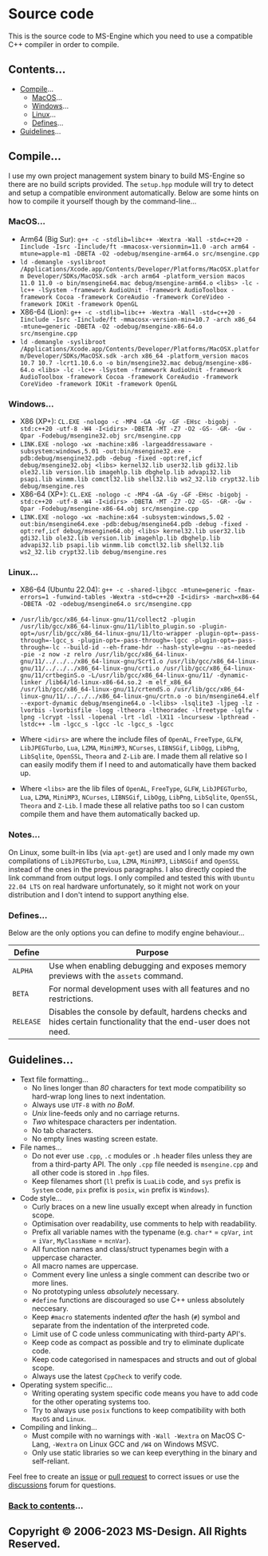 # Source code

This is the source code to MS-Engine which you need to use a compatible C++ compiler in order to compile.

## Contents…
* [Compile](#compile)…
  * [MacOS](#macos)…
  * [Windows](#windows)…
  * [Linux](#linux)…
  * [Defines](#defines)…
* [Guidelines](#guidelines)…

## Compile…
I use my own project management system binary to build MS-Engine so there are no build scripts provided. The `setup.hpp` module will try to detect and setup a compatible environment automatically. Below are some hints on how to compile it yourself though by the command-line…

### MacOS…
* Arm64 (Big Sur): `g++ -c -stdlib=libc++ -Wextra -Wall -std=c++20 -Iinclude -Isrc -Iinclude/ft -mmacosx-versionmin=11.0 -arch arm64 -mtune=apple-m1 -DBETA -O2 -odebug/msengine-arm64.o src/msengine.cpp`
* `ld -demangle -syslibroot /Applications/Xcode.app/Contents/Developer/Platforms/MacOSX.platform Developer/SDKs/MacOSX.sdk -arch arm64 -platform_version macos 11.0 11.0 -o bin/msengine64.mac debug/msengine-arm64.o <libs> -lc -lc++ -lSystem -framework AudioUnit -framework AudioToolbox -framework Cocoa -framework CoreAudio -framework CoreVideo -framework IOKit -framework OpenGL`
* X86-64 (Lion): `g++ -c -stdlib=libc++ -Wextra -Wall -std=c++20 -Iinclude -Isrc -Iinclude/ft -mmacosx-version-min=10.7 -arch x86_64 -mtune=generic -DBETA -O2 -odebug/msengine-x86-64.o src/msengine.cpp`
* `ld -demangle -syslibroot /Applications/Xcode.app/Contents/Developer/Platforms/MacOSX.platform/Developer/SDKs/MacOSX.sdk -arch x86_64 -platform_version macos 10.7 10.7 -lcrt1.10.6.o -o bin/msengine32.mac debug/msengine-x86-64.o <libs> -lc -lc++ -lSystem -framework AudioUnit -framework AudioToolbox -framework Cocoa -framework CoreAudio -framework CoreVideo -framework IOKit -framework OpenGL`

### Windows…
* X86 (XP+): `CL.EXE -nologo -c -MP4 -GA -Gy -GF -EHsc -bigobj -std:c++20 -utf-8 -W4 -I<idirs> -DBETA -MT -Z7 -O2 -GS- -GR- -Gw -Qpar -Fodebug/msengine32.obj src/msengine.cpp`
* `LINK.EXE -nologo -wx -machine:x86 -largeaddressaware -subsystem:windows,5.01 -out:bin/msengine32.exe -pdb:debug/msengine32.pdb -debug -fixed -opt:ref,icf debug/msengine32.obj <libs> kernel32.lib user32.lib gdi32.lib ole32.lib version.lib imagehlp.lib dbghelp.lib advapi32.lib psapi.lib winmm.lib comctl32.lib shell32.lib ws2_32.lib crypt32.lib debug/msengine.res`
* X86-64 (XP+): `CL.EXE -nologo -c -MP4 -GA -Gy -GF -EHsc -bigobj -std:c++20 -utf-8 -W4 -I<idirs> -DBETA -MT -Z7 -O2 -GS- -GR- -Gw -Qpar -Fodebug/msengine-x86-64.obj src/msengine.cpp`
* `LINK.EXE -nologo -wx -machine:x64 -subsystem:windows,5.02 -out:bin/msengine64.exe -pdb:debug/msengine64.pdb -debug -fixed -opt:ref,icf debug/msengine64.obj <libs> kernel32.lib user32.lib gdi32.lib ole32.lib version.lib imagehlp.lib dbghelp.lib advapi32.lib psapi.lib winmm.lib comctl32.lib shell32.lib ws2_32.lib crypt32.lib debug/msengine.res`

### Linux…
* X86-64 (Ubuntu 22.04): `g++ -c -shared-libgcc -mtune=generic -fmax-errors=1 -funwind-tables -Wextra -std=c++20 -I<idirs> -march=x86-64 -DBETA -O2 -odebug/msengine64.o src/msengine.cpp`
* `/usr/lib/gcc/x86_64-linux-gnu/11/collect2 -plugin /usr/lib/gcc/x86_64-linux-gnu/11/liblto_plugin.so -plugin-opt=/usr/lib/gcc/x86_64-linux-gnu/11/lto-wrapper -plugin-opt=-pass-through=-lgcc_s -plugin-opt=-pass-through=-lgcc -plugin-opt=-pass-through=-lc --build-id --eh-frame-hdr --hash-style=gnu --as-needed -pie -z now -z relro /usr/lib/gcc/x86_64-linux-gnu/11/../../../x86_64-linux-gnu/Scrt1.o /usr/lib/gcc/x86_64-linux-gnu/11/../../../x86_64-linux-gnu/crti.o /usr/lib/gcc/x86_64-linux-gnu/11/crtbeginS.o -L/usr/lib/gcc/x86_64-linux-gnu/11/ -dynamic-linker /lib64/ld-linux-x86-64.so.2 -m elf_x86_64 /usr/lib/gcc/x86_64-linux-gnu/11/crtendS.o /usr/lib/gcc/x86_64-linux-gnu/11/../../../x86_64-linux-gnu/crtn.o -o bin/msengine64.elf --export-dynamic debug/msengine64.o -l<libs> -lsqlite3 -ljpeg -lz -lvorbis -lvorbisfile -logg -ltheora -ltheoradec -lfreetype -lglfw -lpng -lcrypt -lssl -lopenal -lrt -ldl -lX11 -lncursesw -lpthread -lstdc++ -lm -lgcc_s -lgcc -lc -lgcc_s -lgcc`

* Where `<idirs>` are where the include files of `OpenAL`, `FreeType`, `GLFW`, `LibJPEGTurbo`, `Lua`, `LZMA`, `MiniMP3`, `NCurses`, `LIBNSGif`, `LibOgg`, `LibPng`, `LibSqlite`, `OpenSSL`, `Theora` and `Z-Lib` are. I made them all relative so I can easily modify them if I need to and automatically have them backed up.
* Where `<libs>` are the lib files of `OpenAL`, `FreeType`, `GLFW`, `LibJPEGTurbo`, `Lua`, `LZMA`, `MiniMP3`, `NCurses`, `LIBNSGif`, `LibOgg`, `LibPng`, `LibSqlite`, `OpenSSL`, `Theora` and `Z-Lib`. I made these all relative paths too so I can custom compile them and have them automatically backed up.

### Notes…
On Linux, some built-in libs (via `apt-get`) are used and I only made my own compilations of `LibJPEGTurbo`, `Lua`, `LZMA`, `MiniMP3`, `LibNSGif` and `OpenSSL` instead of the ones in the previous paragraphs. I also directly copied the link command from output logs. I only compiled and tested this with `Ubuntu 22.04 LTS` on real hardware unfortunately, so it might not work on your distribution and I don't intend to support anything else.

### Defines…
Below are the only options you can define to modify engine behaviour…

| Define | Purpose |
| --- | --- |
| `ALPHA` | Use when enabling debugging and exposes memory previews with the `assets` command. |
| `BETA` | For normal development uses with all features and no restrictions. |
| `RELEASE` | Disables the console by default, hardens checks and hides certain functionality that the end-user does not need. |

## Guidelines…
* Text file formatting…
  * No lines longer than *80* characters for text mode compatibility so hard-wrap long lines to next indentation.
  * Always use `UTF-8` with *no BoM*.
  * *Unix* line-feeds only and no carriage returns.
  * *Two* whitespace characters per indentation.
  * No tab characters.
  * No empty lines wasting screen estate.
* File names…
  * Do not ever use `.cpp`, `.c` modules or `.h` header files unless they are from a third-party API. The only `.cpp` file needed is `msengine.cpp` and all other code is stored in `.hpp` files.
  * Keep filenames short (`ll` prefix is `LuaLib` code, and `sys` prefix is `System` code, `pix` prefix is `posix`, `win` prefix is `Windows`).
* Code style…
  * Curly braces on a new line usually except when already in function scope.
  * Optimisation over readability, use comments to help with readability.
  * Prefix all variable names with the typename (e.g. `char*` = `cpVar`, `int` = `iVar`, `MyClassName` = `mcnVar`).
  * All function names and class/struct typenames begin with a uppercase character.
  * All macro names are uppercase.
  * Comment every line unless a single comment can describe two or more lines.
  * No prototyping unless *absolutely* necessary.
  * `#define` functions are discouraged so use C++ unless absolutely neccesary.
  * Keep `#macro` statements indented *after* the hash (`#`) symbol and separate from the indentation of the interpreted code.
  * Limit use of C code unless communicating with third-party API's.
  * Keep code as compact as possible and try to eliminate duplicate code.
  * Keep code categorised in namespaces and structs and out of global scope.
  * Always use the latest `CppCheck` to verify code.
* Operating system specific…
  * Writing operating system specific code means you have to add code for the other operating systems too.
  * Try to always use `posix` functions to keep compatibility with both `MacOS` and `Linux`.
* Compiling and linking…
  * Must compile with no warnings with `-Wall -Wextra` on MacOS C-Lang, `-Wextra` on Linux GCC and `/W4` on Windows MSVC.
  * Only use static libraries so we can keep everything in the binary and self-reliant.

Feel free to create an [issue](https://github.com/XMhat/MSEngine/issues) or [pull request](https://github.com/XMhat/MSEngine/pulls) to correct issues or use the [discussions](https://github.com/XMhat/MSEngine/discussions) forum for questions.

### [Back to contents](#contents)…

## Copyright © 2006-2023 MS-Design. All Rights Reserved.
